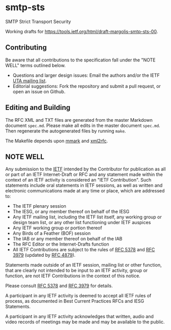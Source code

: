 # smtp-sts
SMTP Strict Transport Security

Working drafts for https://tools.ietf.org/html/draft-margolis-smtp-sts-00.

## Contributing

Be aware that all contributions to the specification fall under the "NOTE WELL"
terms outlined below.

* Questions and larger design issues: Email the authors and/or the IETF [UTA
  mailing list](https://www.ietf.org/mailman/listinfo/uta).
* Editorial suggestions: Fork the repository and submit a pull request, or open
  an issue on Github.

## Editing and Building

The RFC XML and TXT files are generated from the master Markdown document
`spec.md`. Please make all edits in the master document `spec.md`. Then
regenerate the autogenerated files by running `make`.

The Makefile depends upon [mmark](https://github.com/miekg/mmark) and
[xml2rfc](https://pypi.python.org/pypi/xml2rfc/).

## NOTE WELL

Any submission to the [IETF](https://www.ietf.org/) intended by the Contributor
for publication as all or part of an IETF Internet-Draft or RFC and any
statement made within the context of an IETF activity is considered an "IETF
Contribution". Such statements include oral statements in IETF sessions, as
well as written and electronic communications made at any time or place, which
are addressed to:

 * The IETF plenary session
 * The IESG, or any member thereof on behalf of the IESG
 * Any IETF mailing list, including the IETF list itself, any working group
   or design team list, or any other list functioning under IETF auspices
 * Any IETF working group or portion thereof
 * Any Birds of a Feather (BOF) session
 * The IAB or any member thereof on behalf of the IAB
 * The RFC Editor or the Internet-Drafts function
 * All IETF Contributions are subject to the rules of
   [RFC 5378](https://tools.ietf.org/html/rfc5378) and
   [RFC 3979](https://tools.ietf.org/html/rfc3979)
   (updated by [RFC 4879](https://tools.ietf.org/html/rfc4879)).

Statements made outside of an IETF session, mailing list or other function,
that are clearly not intended to be input to an IETF activity, group or
function, are not IETF Contributions in the context of this notice.

Please consult [RFC 5378](https://tools.ietf.org/html/rfc5378) and [RFC
3979](https://tools.ietf.org/html/rfc3979) for details.

A participant in any IETF activity is deemed to accept all IETF rules of
process, as documented in Best Current Practices RFCs and IESG Statements.

A participant in any IETF activity acknowledges that written, audio and video
records of meetings may be made and may be available to the public.
